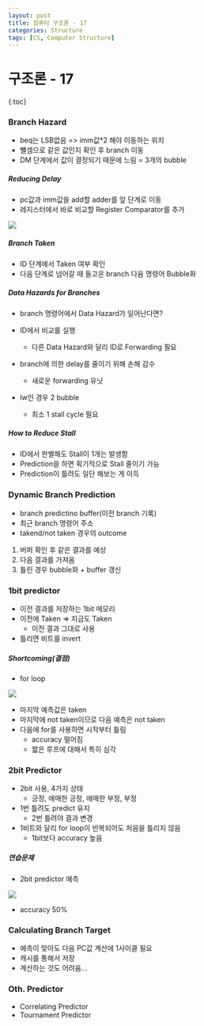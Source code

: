 ```yaml
---
layout: post
title: 컴퓨터 구조론 - 17
categories: Structure
tags: [CS, Computer Structure]
---
```


# 구조론 - 17

{:toc}

### Branch Hazard

- beq는 LSB없음 => imm값\*2 해야 이동하는 위치
- 뺼셈으로 같은 값인지 확인 후 branch 이동
- DM 단계에서 값이 결정되기 때문에 느림 = 3개의 bubble

##### Reducing Delay

- pc값과 imm값을 add할 adder를 앞 단계로 이동
- 레지스터에서 바로 비교할 Register Comparator를 추가

<img src="https://github.com/L-Hyun/L-Hyun.github.io/blob/main/assets/CS/17-1.png?raw=true" />

##### Branch Taken

- ID 단계에서 Taken 여부 확인
- 다음 단계로 넘어갈 때 들고온 branch 다음 명령어 Bubble화

##### Data Hazards for Branches

- branch 명령어에서 Data Hazard가 일어난다면?
- ID에서 비교를 실행
  - 다른 Data Hazard와 달리 ID로 Forwarding 필요
- branch에 의한 delay를 줄이기 위해 손해 감수

  - 새로운 forwarding 유닛

- lw인 경우 2 bubble
  - 최소 1 stall cycle 필요

##### How to Reduce Stall

- ID에서 판별해도 Stall이 1개는 발생함
- Prediction을 하면 획기적으로 Stall 줄이기 가능
- Prediction이 틀려도 일단 해보는 게 이득

### Dynamic Branch Prediction

- branch predictino buffer(이전 branch 기록)
- 최근 branch 명령어 주소
- takend/not taken 경우의 outcome

1. 버퍼 확인 후 같은 결과를 예상
2. 다음 결과를 가져옴
3. 틀린 경우 bubble화 + buffer 갱신

### 1bit predictor

- 이전 결과를 저장하는 1bit 메모리
- 이전에 Taken => 지금도 Taken
  - 이전 결과 그대로 사용
- 틀리면 비트를 invert

##### Shortcoming(결점)

- for loop

<img src="https://github.com/L-Hyun/L-Hyun.github.io/blob/main/assets/CS/17-2.png?raw=true" />

- 마지막 예측값은 taken
- 마지막에 not taken이므로 다음 예측은 not taken
- 다음에 for를 사용하면 시작부터 틀림
  - accuracy 떨어짐
  - 짧은 루프에 대해서 특히 심각

### 2bit Predictor

- 2bit 사용, 4가지 상태
  - 긍정, 애매한 긍정, 애매한 부정, 부정
- 1번 틀려도 predict 유지
  - 2번 틀려야 결과 변경
- 1비트와 달리 for loop이 반복되어도 처음을 틀리지 않음
  - 1bit보다 accuracy 높음

##### 연습문제

- 2bit predictor 예측

<img src="https://github.com/L-Hyun/L-Hyun.github.io/blob/main/assets/CS/17-3.png?raw=true" />

- accuracy 50%

### Calculating Branch Target

- 예측이 맞아도 다음 PC값 계산에 1사이클 필요
- 캐시를 통해서 저장
- 계산하는 것도 어려움...

### Oth. Predictor

- Correlating Predictor
- Tournament Predictor
